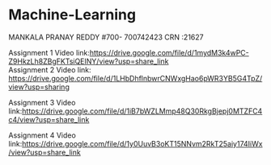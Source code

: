 # Machine-Learning
MANKALA PRANAY REDDY
#700- 700742423
CRN :21627

Assignment 1 Video link:https://drive.google.com/file/d/1mydM3k4wPC-Z9HkzLh8ZBgFKTsiQEINY/view?usp=share_link                            
Assignment 2 Video link: https://drive.google.com/file/d/1LHbDhflnbwrCNWxgHao6pWR3YB5G4TpZ/view?usp=sharing 

Assignment 3 Video link:https://drive.google.com/file/d/1iB7bWZLMmp48Q30RkgBjepj0MTZFC4c4/view?usp=share_link

Assignment 4 Video link:https://drive.google.com/file/d/1y0UuvB3oKT15NNvm2RkT25aiy174IiWx/view?usp=share_link

